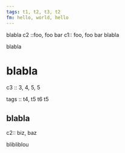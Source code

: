 ```yaml
---
tags: t1, t2, t3, t2
fm: hello, world, hello
---
```


blabla
c2 ::foo, foo bar
c1:: foo, foo bar
blabla



blabla

# blabla

c3 :: 3, 4, 5, 5

tags :: t4, t5 t6 t5

## blabla

c2:: biz, baz

blibliblou